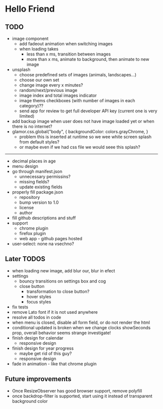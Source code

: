 # Hello Friend

## TODO

- image component
  - add fadeout animation when switching images
  - when loading takes
    - less than x ms, transition between images
    - more than x ms, animate to background, then animate to new image
- unsplash
  - choose predefined sets of images (animals, landscapes...)
  - choose our own set
  - change image every x minutes?
  - random/next/previous image
  - image index and total images indicator
  - image thems checkboxes (with number of images in each category)??
  - send app for review to get full developer API key (current one is very limited)
- add backup image when user does not have image loaded yet or when there is no internet?
- glamor.css.global("body", { backgroundColor: colors.grayChrome, }
  - problem this is inserted at runtime so we wee white screen splash from default styles?
  - or maybe even if we had css file we would seee this splash?

---

- decimal places in age
- menu design
- go through manifest.json
  - unnecessary permissins?
  - missing fields?
  - update existing fields
- properly fill package.json
  - repository
  - bump version to 1.0
  - license
  - author
- fill github descriptions and stuff
- support
  - chrome plugin
  - firefox plugin
  - web app - github pages hosted
- user-select: none na vsechno?

## Later TODOS

- when loading new image, add blur our, blur in efect
- settings
  - bouncy transitions on settings box and cog
  - close button
    - transformation to close button?
    - hover styles
    - focus styles
- fix tests
- remove Lato font if it is not used anywhere
- resolve all todos in code
- when menu is closed, disable all form field, or do not render the html
- conditional updated is broken when we change clocks showSeconds prop, overall behavior seems strange investigate!
- finish design for calendar
  - responsive design
- finish design for year progress
  - maybe get rid of this guy?
  - responsive design
- fade in animation - like that chrome plugin

## Future improvements

- Once ResizeObserver has good browser support, remove polyfill
- once backdrop-filter is supported, start using it instead of transparent background color
